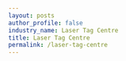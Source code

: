 ```yaml
---
layout: posts 
author_profile: false 
industry_name: Laser Tag Centre
title: Laser Tag Centre
permalink: /laser-tag-centre
---
```

